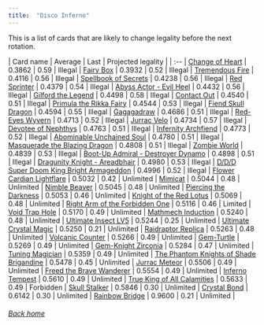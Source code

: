 ```yaml
---
title:  "Disco Inferno"
---
```


This is a list of cards that are likely to change legality before the next rotation.

| Card name | Average | Last | Projected legality |
| :-- |
[Change of Heart](https://db.ygoprodeck.com/card/?search=Change%20of%20Heart) | 0.3862 | 0.59 | Illegal |
[Fairy Box](https://db.ygoprodeck.com/card/?search=Fairy%20Box) | 0.3932 | 0.52 | Illegal |
[Tremendous Fire](https://db.ygoprodeck.com/card/?search=Tremendous%20Fire) | 0.4116 | 0.56 | Illegal |
[Spellbook of Secrets](https://db.ygoprodeck.com/card/?search=Spellbook%20of%20Secrets) | 0.4238 | 0.56 | Illegal |
[Red Sprinter](https://db.ygoprodeck.com/card/?search=Red%20Sprinter) | 0.4379 | 0.54 | Illegal |
[Abyss Actor - Evil Heel](https://db.ygoprodeck.com/card/?search=Abyss%20Actor%20-%20Evil%20Heel) | 0.4432 | 0.56 | Illegal |
[Gilford the Legend](https://db.ygoprodeck.com/card/?search=Gilford%20the%20Legend) | 0.4498 | 0.58 | Illegal |
[Contact Out](https://db.ygoprodeck.com/card/?search=Contact%20Out) | 0.4540 | 0.51 | Illegal |
[Primula the Rikka Fairy](https://db.ygoprodeck.com/card/?search=Primula%20the%20Rikka%20Fairy) | 0.4544 | 0.53 | Illegal |
[Fiend Skull Dragon](https://db.ygoprodeck.com/card/?search=Fiend%20Skull%20Dragon) | 0.4594 | 0.55 | Illegal |
[Gagagadraw](https://db.ygoprodeck.com/card/?search=Gagagadraw) | 0.4686 | 0.51 | Illegal |
[Red-Eyes Wyvern](https://db.ygoprodeck.com/card/?search=Red-Eyes%20Wyvern) | 0.4713 | 0.52 | Illegal |
[Jurrac Velo](https://db.ygoprodeck.com/card/?search=Jurrac%20Velo) | 0.4734 | 0.57 | Illegal |
[Devotee of Nephthys](https://db.ygoprodeck.com/card/?search=Devotee%20of%20Nephthys) | 0.4763 | 0.51 | Illegal |
[Infernity Archfiend](https://db.ygoprodeck.com/card/?search=Infernity%20Archfiend) | 0.4773 | 0.52 | Illegal |
[Abominable Unchained Soul](https://db.ygoprodeck.com/card/?search=Abominable%20Unchained%20Soul) | 0.4780 | 0.51 | Illegal |
[Masquerade the Blazing Dragon](https://db.ygoprodeck.com/card/?search=Masquerade%20the%20Blazing%20Dragon) | 0.4808 | 0.51 | Illegal |
[Zombie World](https://db.ygoprodeck.com/card/?search=Zombie%20World) | 0.4839 | 0.53 | Illegal |
[Boot-Up Admiral - Destroyer Dynamo](https://db.ygoprodeck.com/card/?search=Boot-Up%20Admiral%20-%20Destroyer%20Dynamo) | 0.4898 | 0.51 | Illegal |
[Dragunity Knight - Areadbhair](https://db.ygoprodeck.com/card/?search=Dragunity%20Knight%20-%20Areadbhair) | 0.4980 | 0.53 | Illegal |
[D/D/D Super Doom King Bright Armageddon](https://db.ygoprodeck.com/card/?search=D/D/D%20Super%20Doom%20King%20Bright%20Armageddon) | 0.4996 | 0.52 | Illegal |
[Flower Cardian Lightflare](https://db.ygoprodeck.com/card/?search=Flower%20Cardian%20Lightflare) | 0.5032 | 0.42 | Unlimited |
[Mimicat](https://db.ygoprodeck.com/card/?search=Mimicat) | 0.5044 | 0.48 | Unlimited |
[Nimble Beaver](https://db.ygoprodeck.com/card/?search=Nimble%20Beaver) | 0.5045 | 0.48 | Unlimited |
[Piercing the Darkness](https://db.ygoprodeck.com/card/?search=Piercing%20the%20Darkness) | 0.5053 | 0.46 | Unlimited |
[Knight of the Red Lotus](https://db.ygoprodeck.com/card/?search=Knight%20of%20the%20Red%20Lotus) | 0.5069 | 0.48 | Unlimited |
[Right Arm of the Forbidden One](https://db.ygoprodeck.com/card/?search=Right%20Arm%20of%20the%20Forbidden%20One) | 0.5116 | 0.46 | Limited |
[Void Trap Hole](https://db.ygoprodeck.com/card/?search=Void%20Trap%20Hole) | 0.5170 | 0.49 | Unlimited |
[Mathmech Induction](https://db.ygoprodeck.com/card/?search=Mathmech%20Induction) | 0.5240 | 0.48 | Unlimited |
[Ultimate Insect LV5](https://db.ygoprodeck.com/card/?search=Ultimate%20Insect%20LV5) | 0.5244 | 0.25 | Unlimited |
[Ultimate Crystal Magic](https://db.ygoprodeck.com/card/?search=Ultimate%20Crystal%20Magic) | 0.5250 | 0.21 | Unlimited |
[Raidraptor Replica](https://db.ygoprodeck.com/card/?search=Raidraptor%20Replica) | 0.5263 | 0.48 | Unlimited |
[Volcanic Counter](https://db.ygoprodeck.com/card/?search=Volcanic%20Counter) | 0.5266 | 0.49 | Unlimited |
[Gem-Turtle](https://db.ygoprodeck.com/card/?search=Gem-Turtle) | 0.5269 | 0.49 | Unlimited |
[Gem-Knight Zirconia](https://db.ygoprodeck.com/card/?search=Gem-Knight%20Zirconia) | 0.5284 | 0.47 | Unlimited |
[Tuning Magician](https://db.ygoprodeck.com/card/?search=Tuning%20Magician) | 0.5359 | 0.49 | Unlimited |
[The Phantom Knights of Shade Brigandine](https://db.ygoprodeck.com/card/?search=The%20Phantom%20Knights%20of%20Shade%20Brigandine) | 0.5478 | 0.45 | Unlimited |
[Jurrac Meteor](https://db.ygoprodeck.com/card/?search=Jurrac%20Meteor) | 0.5506 | 0.49 | Unlimited |
[Freed the Brave Wanderer](https://db.ygoprodeck.com/card/?search=Freed%20the%20Brave%20Wanderer) | 0.5554 | 0.49 | Unlimited |
[Inferno Tempest](https://db.ygoprodeck.com/card/?search=Inferno%20Tempest) | 0.5610 | 0.49 | Unlimited |
[True King of All Calamities](https://db.ygoprodeck.com/card/?search=True%20King%20of%20All%20Calamities) | 0.5633 | 0.49 | Forbidden |
[Skull Stalker](https://db.ygoprodeck.com/card/?search=Skull%20Stalker) | 0.5846 | 0.30 | Unlimited |
[Crystal Bond](https://db.ygoprodeck.com/card/?search=Crystal%20Bond) | 0.6142 | 0.30 | Unlimited |
[Rainbow Bridge](https://db.ygoprodeck.com/card/?search=Rainbow%20Bridge) | 0.9600 | 0.21 | Unlimited |

###### [Back home](index)
